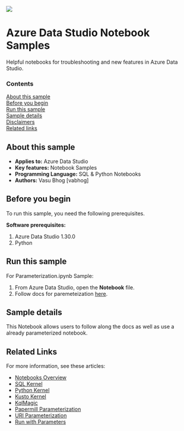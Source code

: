 <!-- Always leave the MS logo -->
![](./media/solutions-microsoft-logo-small.png)

# Azure Data Studio Notebook Samples

Helpful notebooks for troubleshooting and new features in Azure Data Studio.


### Contents

[About this sample](#about-this-sample)<br/>
[Before you begin](#before-you-begin)<br/>
[Run this sample](#run-this-sample)<br/>
[Sample details](#sample-details)<br/>
[Disclaimers](#disclaimers)<br/>
[Related links](#related-links)<br/>


<a name=about-this-sample></a>

## About this sample

<!-- Delete the ones that don't apply -->
- **Applies to:** Azure Data Studio
- **Key features:** Notebook Samples
- **Programming Language:** SQL & Python Notebooks
- **Authors:** Vasu Bhog [vabhog]

<a name=before-you-begin></a>

## Before you begin

To run this sample, you need the following prerequisites.

**Software prerequisites:**

<!-- Examples -->
1. Azure Data Studio 1.30.0
2. Python


## Run this sample

<!-- Step by step instructions. Here's a few examples -->

For Parameterization.ipynb Sample:
1. From Azure Data Studio, open the **Notebook** file.
2. Follow docs for paremeteization [here](https://docs.microsoft.com/en-us/sql/azure-data-studio/notebooks/parameterize-papermill).


## Sample details

This Notebook allows users to follow along the docs as well as use a already parameterized notebook. 

## Related Links
<!-- Links to more articles. Remember to delete "en-us" from the link path. -->

For more information, see these articles:
* [Notebooks Overview](https://docs.microsoft.com/en-us/sql/azure-data-studio/notebooks/notebooks-guidance)
* [SQL Kernel](https://docs.microsoft.com/en-us/sql/azure-data-studio/notebooks/notebooks-sql-kernel)
* [Python Kernel](https://docs.microsoft.com/en-us/sql/azure-data-studio/notebooks/notebooks-python-kernel)
* [Kusto Kernel](https://docs.microsoft.com/en-us/sql/azure-data-studio/notebooks/notebooks-kusto-kernel)
* [KqlMagic](https://docs.microsoft.com/en-us/sql/azure-data-studio/notebooks/notebooks-kqlmagic)
* [Papermill Parameterization](https://docs.microsoft.com/en-us/sql/azure-data-studio/notebooks/parameterize-papermill)
* [URI Parameterization](https://docs.microsoft.com/en-us/sql/azure-data-studio/notebooks/parameterize-uri)
* [Run with Parameters](https://docs.microsoft.com/en-us/sql/azure-data-studio/notebooks/run-with-parameters)

